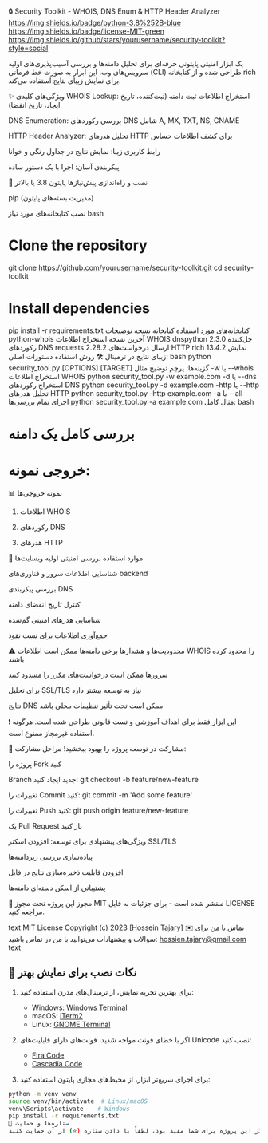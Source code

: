 🔒 Security Toolkit - WHOIS, DNS Enum & HTTP Header Analyzer
https://img.shields.io/badge/python-3.8%252B-blue
https://img.shields.io/badge/license-MIT-green
https://img.shields.io/github/stars/yourusername/security-toolkit?style=social

یک ابزار امنیتی پایتونی حرفه‌ای برای تحلیل دامنه‌ها و بررسی آسیب‌پذیری‌های اولیه سرویس‌های وب. این ابزار به صورت خط فرمانی (CLI) طراحی شده و از کتابخانه rich برای نمایش زیبای نتایج استفاده می‌کند.

✨ ویژگی‌های کلیدی
WHOIS Lookup: استخراج اطلاعات ثبت دامنه (ثبت‌کننده، تاریخ ایجاد، تاریخ انقضا)

DNS Enumeration: بررسی رکوردهای DNS شامل A, MX, TXT, NS, CNAME

HTTP Header Analyzer: تحلیل هدرهای HTTP برای کشف اطلاعات حساس

رابط کاربری زیبا: نمایش نتایج در جداول رنگی و خوانا

پیکربندی آسان: اجرا با یک دستور ساده

🚀 نصب و راه‌اندازی
پیش‌نیازها
پایتون 3.8 یا بالاتر

pip (مدیریت بسته‌های پایتون)

نصب کتابخانه‌های مورد نیاز
bash
# Clone the repository
git clone https://github.com/yourusername/security-toolkit.git
cd security-toolkit

# Install dependencies
pip install -r requirements.txt
کتابخانه‌های مورد استفاده
کتابخانه	نسخه	توضیحات
python-whois	آخرین نسخه	استخراج اطلاعات WHOIS
dnspython	2.3.0	حل‌کننده رکوردهای DNS
requests	2.28.2	ارسال درخواست‌های HTTP
rich	13.4.2	نمایش زیبای نتایج در ترمینال
🛠 روش استفاده
دستورات اصلی:
bash
python security_tool.py [OPTIONS] [TARGET]
گزینه‌ها:
پرچم	توضیح	مثال
-w یا --whois	استخراج اطلاعات WHOIS	python security_tool.py -w example.com
-d یا --dns	استخراج رکوردهای DNS	python security_tool.py -d example.com
-http یا --http	تحلیل هدرهای HTTP	python security_tool.py -http example.com
-a یا --all	اجرای تمام بررسی‌ها	python security_tool.py -a example.com
مثال کامل:
bash
# بررسی کامل یک دامنه

# خروجی نمونه:

📊 نمونه خروجی‌ها
1. اطلاعات WHOIS

2. رکوردهای DNS

3. هدرهای HTTP

🧠 موارد استفاده
بررسی امنیتی اولیه وبسایت‌ها

شناسایی اطلاعات سرور و فناوری‌های backend

بررسی پیکربندی DNS

کنترل تاریخ انقضای دامنه

شناسایی هدرهای امنیتی گم‌شده

جمع‌آوری اطلاعات برای تست نفوذ

⚠️ محدودیت‌ها و هشدارها
برخی دامنه‌ها ممکن است اطلاعات WHOIS را محدود کرده باشند

سرورها ممکن است درخواست‌های مکرر را مسدود کنند

برای تحلیل SSL/TLS نیاز به توسعه بیشتر دارد

نتایج DNS ممکن است تحت تأثیر تنظیمات محلی باشد

❗ این ابزار فقط برای اهداف آموزشی و تست قانونی طراحی شده است. هرگونه استفاده غیرمجاز ممنوع است.

🤝 مشارکت در توسعه
پروژه را بهبود ببخشید! مراحل مشارکت:

پروژه را Fork کنید

Branch جدید ایجاد کنید:
git checkout -b feature/new-feature

تغییرات را Commit کنید:
git commit -m 'Add some feature'

تغییرات را Push کنید:
git push origin feature/new-feature

یک Pull Request باز کنید

ویژگی‌های پیشنهادی برای توسعه:
افزودن اسکنر SSL/TLS

پیاده‌سازی بررسی زیردامنه‌ها

افزودن قابلیت ذخیره‌سازی نتایج در فایل

پشتیبانی از اسکن دسته‌ای دامنه‌ها

📜 مجوز
این پروژه تحت مجوز MIT منتشر شده است - برای جزئیات به فایل LICENSE مراجعه کنید.

text
MIT License
Copyright (c) 2023 [Hossein Tajary]
✉️ تماس با من
برای سوالات و پیشنهادات می‌توانید با من در تماس باشید:
    hossien.tajary@gmail.com
text

## 🎁 نکات نصب برای نمایش بهتر

1. برای بهترین تجربه نمایش، از ترمینال‌های مدرن استفاده کنید:
   - Windows: [Windows Terminal](https://aka.ms/terminal)
   - macOS: [iTerm2](https://iterm2.com/)
   - Linux: [GNOME Terminal](https://help.gnome.org/users/gnome-terminal/)

2. اگر با خطای فونت مواجه شدید، فونت‌های دارای قابلیت‌های Unicode نصب کنید:
   - [Fira Code](https://github.com/tonsky/FiraCode)
   - [Cascadia Code](https://github.com/microsoft/cascadia-code)

3. برای اجرای سریع‌تر ابزار، از محیط‌های مجازی پایتون استفاده کنید:
```bash
python -m venv venv
source venv/bin/activate  # Linux/macOS
venv\Scripts\activate    # Windows
pip install -r requirements.txt
🌟 ستاره‌ها و حمایت
اگر این پروژه برای شما مفید بود، لطفاً با دادن ستاره (⭐) از آن حمایت کنید!

